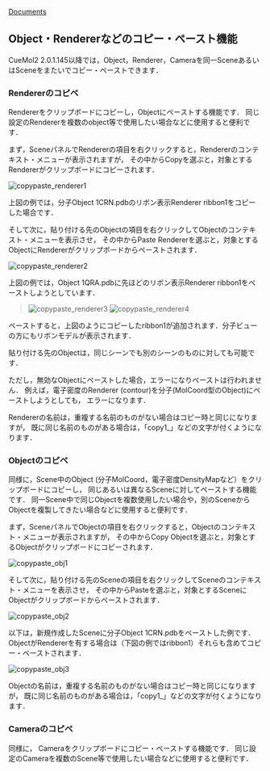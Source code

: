 [Documents](../../Documents)

## Object・Rendererなどのコピー・ペースト機能
CueMol2 2.0.1.145以降では，Object，Renderer，Cameraを同一SceneあるいはSceneをまたいでコピー・ペーストできます．

### Rendererのコピペ
Rendererをクリップボードにコピーし，Objectにペーストする機能です．
同じ設定のRendererを複数のobject等で使用したい場合などに使用すると便利です．

まず，SceneパネルでRendererの項目を右クリックすると，Rendererのコンテキスト・メニューが表示されますが，
その中からCopyを選ぶと，対象とするRendererがクリップボードにコピーされます．


![copypaste_renderer1](../../assets/images/cuemol2/ObjRendCopyPaste/copypaste_renderer1.png)


上図の例では，分子Object 1CRN.pdbのリボン表示Renderer ribbon1をコピーした場合です．

そして次に，貼り付ける先のObjectの項目を右クリックしてObjectのコンテキスト・メニューを表示させ，
その中からPaste Rendererを選ぶと，対象とするObjectにRendererがクリップボードからペーストされます．


![copypaste_renderer2](../../assets/images/cuemol2/ObjRendCopyPaste/copypaste_renderer2.png)


上図の例では，Object 1QRA.pdbに先ほどのリボン表示Renderer ribbon1をペーストしようとしています．


> ![copypaste_renderer3](../../assets/images/cuemol2/ObjRendCopyPaste/copypaste_renderer3.png) ![copypaste_renderer4](../../assets/images/cuemol2/ObjRendCopyPaste/copypaste_renderer4.png)

ペーストすると，上図のようにコピーしたribbon1が追加されます．分子ビューの方にもリボンモデルが表示されます．

貼り付ける先のObjectは，同じシーンでも別のシーンのものに対しても可能です．

ただし，無効なObjectにペーストした場合，エラーになりペーストは行われません．
例えば，電子密度のRenderer (contour)を分子(MolCoord型のObject)にペーストしようとしても，
エラーになります．

Rendererの名前は，重複する名前のものがない場合はコピー時と同じになりますが，
既に同じ名前のものがある場合は，「copy1_」などの文字が付くようになります．

### Objectのコピペ
同様に，Scene中のObject (分子MolCoord，電子密度DensityMapなど）をクリップボードにコピーし，
同じあるいは異なるSceneに対してペーストする機能です．
同一Scene中で同じObjectを複数使用したい場合や，別のSceneからObjectを複製してきたい場合などに使用すると便利です．

まず，SceneパネルでObjectの項目を右クリックすると，Objectのコンテキスト・メニューが表示されますが，
その中からCopy Objectを選ぶと，対象とするObjectがクリップボードにコピーされます．

![copypaste_obj1](../../assets/images/cuemol2/ObjRendCopyPaste/copypaste_obj1.png)


そして次に，貼り付ける先のSceneの項目を右クリックしてSceneのコンテキスト・メニューを表示させ，
その中からPasteを選ぶと，対象とするSceneにObjectがクリップボードからペーストされます．

![copypaste_obj2](../../assets/images/cuemol2/ObjRendCopyPaste/copypaste_obj2.png)


以下は，新規作成したSceneに分子Object 1CRN.pdbをペーストした例です．
ObjectがRendererを有する場合は（下図の例ではribbon1）それらも含めてコピー・ペーストされます．


![copypaste_obj3](../../assets/images/cuemol2/ObjRendCopyPaste/copypaste_obj3.png)


Objectの名前は，重複する名前のものがない場合はコピー時と同じになりますが，
既に同じ名前のものがある場合は，「copy1_」などの文字が付くようになります．

### Cameraのコピペ
同様に，
Cameraをクリップボードにコピー・ペーストする機能です．
同じ設定のCameraを複数のScene等で使用したい場合などに使用すると便利です．
